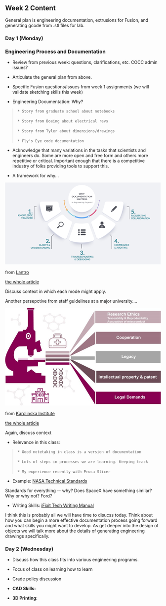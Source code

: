 ## Week 2 Content

General plan is engineering documentation, extrusions for Fusion, and generating gcode from .stl files for lab.

### Day 1 (Monday)

### Engineering Process and Documentation

* Review from previous week: questions, clarifications, etc. COCC admin issues?

* Articulate the general plan from above.

* Specific Fusion questions/issues from week 1 assignments (we will validate sketching skills this week)

* Engineering Documentation: Why? 
<blockquote>
    
    * Story from graduate school about notebooks

    * Story from Boeing about electrical revs

    * Story from Tyler about dimensions/drawings

    * Fly's Eye code documentation
    
</blockquote>

* Acknowledge that many variations in the tasks that scientists and engineers do. Some are more open and free form and others more repetitive or critical. Important enough that there is a competitive industry of folks providing tools to support this.

* A framework for why...
  
<img src="../images/LantroWhyDocumentation.png" />

from [Lantro](https://www.lantrotech.com/)

[the whole article](https://www.lantrotech.com/blog/the-power-of-engineering-documentationa-comprehensive-guide/)

Discuss context in which each mode might apply.

Another persepctive from staff guidelines at a major university....

<img src="../images/KarolinskaResearchDocWhy.jpg" />

from [Karolinska Institute](https://ki.se/en)

[the whole article](https://staff.ki.se/research-support/research-data-management/why-should-research-be-documented)

Again, discuss context

* Relevance in this class:
<blockquote>
    
    * Good notetaking in class is a version of documentation

    * Lots of steps in processes we are learning. Keeping track

    * My experience recently with Prusa Slicer
    
</blockquote>

* Example: [NASA Technical Standards](https://standards.nasa.gov/nasa-technical-standards)

Standards for everything -- why? Does SpaceX have something similar? Why or why not? Ford? 

* Writing Skills: [iFixit Tech Writing Manual](https://about.ifixit.com/Tech_Writing)

I think this is probably all we will have time to disucss today. Think about how you can begin a more effective documentation process going forward and what skills you might want to develop. As get deeper into the design of objects we will talk more about the details of generating engineering drawings specifically.

### Day 2 (Wednesday)

* Discuss how this class fits into various engineering programs.

* Focus of class on learning how to learn

* Grade policy discussion

* **CAD Skills:** 


* **3D Printing:** 






